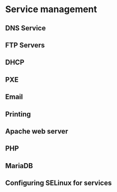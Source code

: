 # Service management

## DNS Service


## FTP Servers


## DHCP


## PXE


## Email


## Printing


## Apache web server


## PHP


## MariaDB


## Configuring SELinux for services